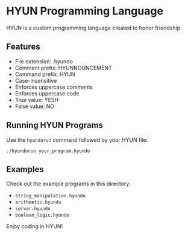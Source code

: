 
# HYUN Programming Language

HYUN is a custom programming language created to honor friendship.

## Features

- File extension: .hyundo
- Comment prefix: HYUNNOUNCEMENT
- Command prefix: HYUN
- Case-insensitive
- Enforces uppercase comments
- Enforces uppercase code
- True value: YESH
- False value: NO

## Running HYUN Programs

Use the `hyundorun` command followed by your HYUN file:

```
./hyundorun your_program.hyundo
```

## Examples

Check out the example programs in this directory:
- `string_manipulation.hyundo`
- `arithmetic.hyundo`
- `server.hyundo`
- `boolean_logic.hyundo`

Enjoy coding in HYUN!
